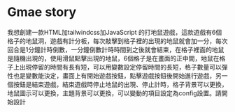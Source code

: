 # Gmae story
我想創建一款HTML加tailwindcss加JavaScript 的打地鼠遊戲，這款遊戲有6個格子的地鼠洞，遊戲有計分板，每次敲擊到格子裡的出現的地鼠就會加一分，每次回合是1分鐘計時倒數，一分鐘倒數計時時間到之後就會結束，在格子裡面的地鼠是隨機出現的，使用滑鼠點擊出現的地鼠，6個格子是在畫面的正中間，地鼠在格子上出現停留的時間有長有短，可以用變數設定停留時間的長短，格子數量可以彈性也是變數能決定，畫面上有開始遊戲按鈕，點擊遊戲按鈕後開始進行遊戲，另一個按鈕是結束遊戲，結束遊戲時停止地鼠的出現、停止計時，格子背景可以更換，地鼠圖示可以更換，主題背景可以更換，可以變動的項目設定為config設置。請開始設計
